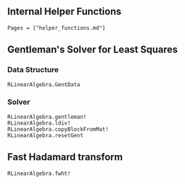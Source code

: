 ## Internal Helper Functions

```@contents
Pages = ["helper_functions.md"]
```

## Gentleman's Solver for Least Squares

### Data Structure

```@docs
RLinearAlgebra.GentData
```


### Solver
```@docs
RLinearAlgebra.gentleman!
RLinearAlgebra.ldiv!
RLinearAlgebra.copyBlockFromMat!
RLinearAlgebra.resetGent
```

## Fast Hadamard transform

```@docs
RLinearAlgebra.fwht!
```
